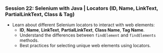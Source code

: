 ### **Session 22: Selenium with Java | Locators (ID, Name, LinkText, PartialLinkText, Class & Tag)**
- Learn about different Selenium locators to interact with web elements:
  - **ID**, **Name**, **LinkText**, **PartialLinkText**, **Class Name**, **Tag Name**.
  - Understand the differences between `findElement` and `findElements` methods.
  - Best practices for selecting unique web elements using locators.
